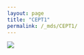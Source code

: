 ```yaml
---
layout: page
title: "CEPT1"
permalink: /_mds/CEPT1/
---
```


![](../../algns0/5HSAA021163_aln_report.png?raw=true)